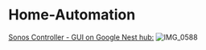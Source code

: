 # Home-Automation

[Sonos Controller - GUI on Google Nest hub:](https://github.com/henlagt/Home-Automation/blob/main/sonos_controller_gui.yaml "Sonos Controller - GUI on Google Nest hub:") ![IMG_0588](https://user-images.githubusercontent.com/30823445/149127766-628d8b50-3d53-4568-945f-6f26e605db8b.jpeg)
